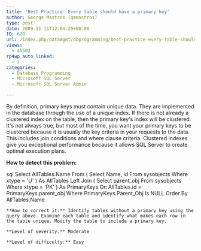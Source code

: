```yaml
---
title: 'Best Practice: Every table should have a primary key'
author: George Mastros (gmmastros)
type: post
date: 2009-11-11T12:04:29+00:00
ID: 620
url: /index.php/datamgmt/dbprogramming/best-practice-every-table-should-have-a/
views:
  - 45503
rp4wp_auto_linked:
  - 1
categories:
  - Database Programming
  - Microsoft SQL Server
  - Microsoft SQL Server Admin

---
```

By definition, primary keys must contain unique data. They are implemented in the database through the use of a unique index. If there is not already a clustered index on the table, then the primary key's index will be clustered. It's not always true, but most of the time, you want your primary keys to be clustered because it is usually the key criteria in your requests to the data. This includes join conditions and where clause criteria. Clustered indexes give you exceptional performance because it allows SQL Server to create optimal execution plans.

**How to detect this problem:**

sql
Select AllTables.Name
From   (
       Select Name, id 
       From   sysobjects 
       Where  xtype = 'U'
       ) As AllTables
       Left Join (
         Select parent_obj
         From   sysobjects 
         Where  xtype = 'PK'
         ) As PrimaryKeys
         On AllTables.id = PrimaryKeys.parent_obj
Where  PrimaryKeys.Parent_Obj Is NULL
Order By AllTables.Name
```
**How to correct it:** Identify tables without a primary key using the query above. Examine each table and identify what makes each row in the table unique. Modify the table to include a primary key.

**Level of severity:** Moderate
  
**Level of difficulty:** Easy